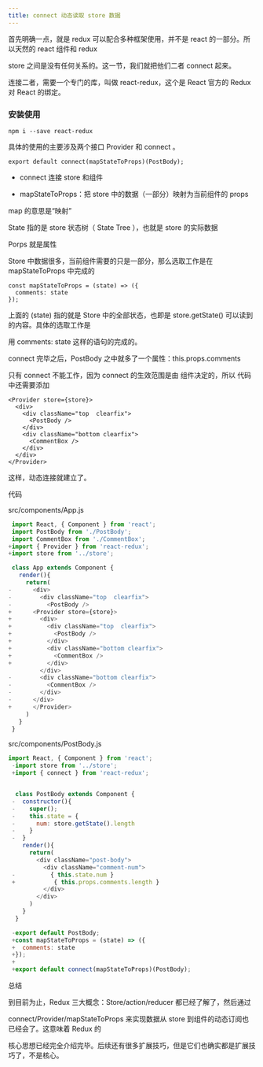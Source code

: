 ```yaml
---
title: connect 动态读取 store 数据
---
```



首先明确一点，就是 redux 可以配合多种框架使用，并不是 react 的一部分。所以天然的 react 组件和 redux

store 之间是没有任何关系的。这一节，我们就把他们二者 connect 起来。

连接二者，需要一个专门的库，叫做 react-redux，这个是 React 官方的 Redux 对 React 的绑定。

### 安装使用

```
npm i --save react-redux
```
具体的使用的主要涉及两个接口 Provider 和 connect 。

```
export default connect(mapStateToProps)(PostBody);
```

- connect 连接 store 和组件

- mapStateToProps：把 store 中的数据（一部分）映射为当前组件的 props

map 的意思是“映射”

State 指的是 store 状态树（ State Tree ），也就是 store 的实际数据

Porps 就是属性


Store 中数据很多，当前组件需要的只是一部分，那么选取工作是在 mapStateToProps 中完成的

```
const mapStateToProps = (state) => ({
  comments: state
});
```

上面的 (state) 指的就是 Store 中的全部状态，也即是 store.getState() 可以读到的内容。具体的选取工作是

用 comments: state 这样的语句的完成的。

connect 完毕之后，PostBody 之中就多了一个属性：this.props.comments

只有 connect 不能工作，因为 connect 的生效范围是由 <Provider> 组件决定的，所以 代码中还需要添加

```
<Provider store={store}>
  <div>
    <div className="top  clearfix">
      <PostBody />
    </div>
    <div className="bottom clearfix">
      <CommentBox />
    </div>
  </div>
</Provider>
```

这样，动态连接就建立了。

代码

src/components/App.js

```js
 import React, { Component } from 'react';
 import PostBody from './PostBody';
 import CommentBox from './CommentBox';
+import { Provider } from 'react-redux';
+import store from '../store';

 class App extends Component {
   render(){
     return(
-      <div>
-        <div className="top  clearfix">
-          <PostBody />
+      <Provider store={store}>
+        <div>
+          <div className="top  clearfix">
+            <PostBody />
+          </div>
+          <div className="bottom clearfix">
+            <CommentBox />
+          </div>
         </div>
-        <div className="bottom clearfix">
-          <CommentBox />
-        </div>
-      </div>
+      </Provider>
     )
   }
 }
```

src/components/PostBody.js

```js
import React, { Component } from 'react';
 -import store from '../store';
 +import { connect } from 'react-redux';


  class PostBody extends Component {
 -  constructor(){
 -    super();
 -    this.state = {
 -      num: store.getState().length
 -    }
 -  }
    render(){
      return(
        <div className="post-body">
          <div className="comment-num">
 -          { this.state.num }
 +           { this.props.comments.length }
          </div>
        </div>
      )
    }
  }

 -export default PostBody;
 +const mapStateToProps = (state) => ({
 +  comments: state
 +});
 +
 +export default connect(mapStateToProps)(PostBody);
```
总结

到目前为止，Redux 三大概念：Store/action/reducer 都已经了解了，然后通过

connect/Provider/mapStateToProps 来实现数据从 store 到组件的动态订阅也已经会了。这意味着 Redux 的

核心思想已经完全介绍完毕。后续还有很多扩展技巧，但是它们也确实都是扩展技巧了，不是核心。
